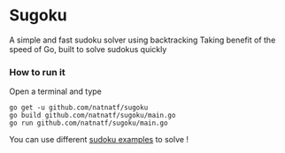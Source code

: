 # Sugoku 

A simple and fast sudoku solver using backtracking
Taking benefit of the speed of Go, built to solve sudokus quickly

### How to run it

Open a terminal and type
```
go get -u github.com/natnatf/sugoku
go build github.com/natnatf/sugoku/main.go
go run github.com/natnatf/sugoku/main.go
```

You can use different [sudoku examples](sudokuExamples) to solve !